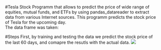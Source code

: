 #Tesla Stock
Programm that allows to predict the price of wide range of equities, mutual funds, and ETFs by using  pandas_datareader to extract data from various Internet sources. 
This programm predicts the stock price of Tesla for the upcoming day.   
The data frame was taken:


#Steps
First, by training and testing the data we predict the stock price of the last 60 days, and comapre the resutls with the actual data.
![](Desktop/Ph1.png)
